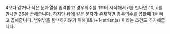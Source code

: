 4보다 같거나 작은 문자열을 입력받고
경우의수를 1부터 시작해서
d를 만나면 10, c를 만나면 26을 곱해줍니다.
하지만 뒤에 같은 문자가 존재하면 경우의수를 곱할때 1을 빼고 곱해줍니다.
범위밖을 탐색하지않기 위해 && i+1<strlen(s) 이라는 조건도 추가해줍니다.